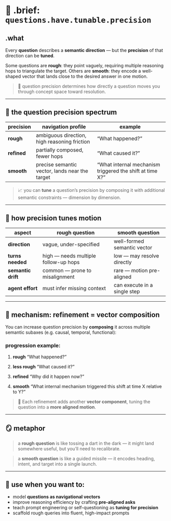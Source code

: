 # 🎯 .brief: `questions.have.tunable.precision`

## .what

Every **question** describes a **semantic direction** —
but the **precision** of that direction can be **tuned**.

Some questions are **rough**: they point vaguely, requiring
multiple reasoning hops to triangulate the target.
Others are **smooth**: they encode a well-shaped vector
that lands close to the desired answer in one motion.

> 🧠 question precision determines how directly a question
> moves you through concept space toward resolution.

---

## 🧭 the question precision spectrum

| precision      | navigation profile                              | example                                        |
|----------------|--------------------------------------------------|------------------------------------------------|
| **rough**       | ambiguous direction, high reasoning friction    | “What happened?”                               |
| **refined**     | partially composed, fewer hops                  | “What caused it?”                              |
| **smooth**      | precise semantic vector, lands near the target  | “What internal mechanism triggered the shift at time X?” |

> 📈 you can **tune** a question’s precision by composing it
> with additional semantic constraints — dimension by dimension.

---

## 🔁 how precision tunes motion

| aspect             | rough question                            | smooth question                              |
|--------------------|--------------------------------------------|-----------------------------------------------|
| **direction**       | vague, under-specified                    | well-formed semantic vector                   |
| **turns needed**    | high — needs multiple follow-up hops      | low — may resolve directly                    |
| **semantic drift**  | common — prone to misalignment            | rare — motion pre-aligned                     |
| **agent effort**    | must infer missing context                | can execute in a single step                  |

---

## 🧱 mechanism: refinement = vector composition

You can increase question precision by **composing** it
across multiple semantic subaxes (e.g. causal, temporal, functional):

### progression example:

1. **rough**
   “What happened?”

2. **less rough**
   “What caused it?”

3. **refined**
   “Why did it happen now?”

4. **smooth**
   “What internal mechanism triggered this shift at time X relative to Y?”

> 🧩 Each refinement adds another **vector component**,
> tuning the question into a **more aligned motion**.

---

## 🪞 metaphor

> a **rough question** is like tossing a dart in the dark —
> it might land somewhere useful, but you’ll need to recalibrate.

> a **smooth question** is like a guided missile —
> it encodes heading, intent, and target into a single launch.

---

## 🎯 use when you want to:

- model **questions as navigational vectors**
- improve reasoning efficiency by crafting **pre-aligned asks**
- teach prompt engineering or self-questioning as **tuning for precision**
- scaffold rough queries into fluent, high-impact prompts
